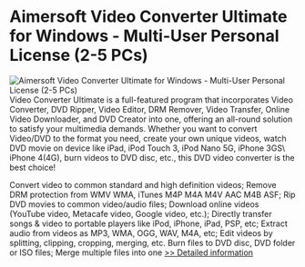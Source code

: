 # Aimersoft Video Converter Ultimate for Windows - Multi-User Personal License (2-5 PCs)
![Aimersoft Video Converter Ultimate for Windows - Multi-User Personal License (2-5 PCs)](https://mycommerce.akamaized.net/api/pimages/P300952620/BIG/300952620.JPG)
Video Converter Ultimate is a full-featured program that incorporates Video Converter, DVD Ripper, Video Editor, DRM Remover, Video Transfer, Online Video Downloader, and DVD Creator into one, offering an all-round solution to satisfy your multimedia demands. Whether you want to convert Video/DVD to the format you need, create your own unique videos, watch DVD movie on device like iPad, iPod Touch 3, iPod Nano 5G, iPhone 3GS\ iPhone 4(4G), burn videos to DVD disc, etc., this DVD video converter is the best choice!

Convert video to common standard and high definition videos;
Remove DRM protection from WMV WMA, iTunes M4P M4A M4V AAC M4B ASF;
Rip DVD movies to common video/audio files;
Download online videos (YouTube video, Metacafe video, Google video, etc.);
Directly transfer songs & video to portable players like iPod, iPhone, iPad, PSP, etc;
Extract audio from videos as MP3, WMA, OGG, WAV, M4A, etc;
Edit videos by splitting, clipping, cropping, merging, etc.
Burn files to DVD disc, DVD folder or ISO files;
Merge multiple files into one
[>> Detailed information](https://secure.shareit.com/shareit/product.html?productid=300952620&affiliateid=200057808)